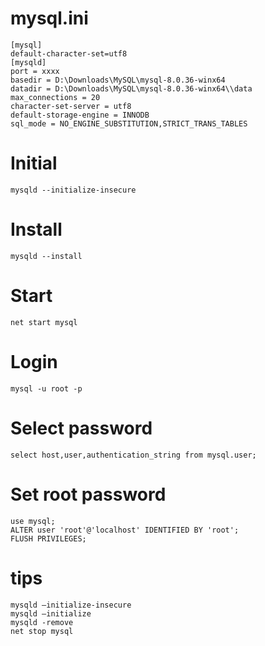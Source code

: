 # mysql.ini
```
[mysql]
default-character-set=utf8
[mysqld]
port = xxxx
basedir = D:\Downloads\MySQL\mysql-8.0.36-winx64
datadir = D:\Downloads\MySQL\mysql-8.0.36-winx64\\data
max_connections = 20
character-set-server = utf8
default-storage-engine = INNODB
sql_mode = NO_ENGINE_SUBSTITUTION,STRICT_TRANS_TABLES
```

# Initial
```
mysqld --initialize-insecure
```

# Install
```
mysqld --install
```

# Start
```
net start mysql
```

# Login
```
mysql -u root -p
```

# Select password
```
select host,user,authentication_string from mysql.user;
```

# Set root password
```
use mysql; 
ALTER user 'root'@'localhost' IDENTIFIED BY 'root';
FLUSH PRIVILEGES;
```

# tips
```
mysqld –initialize-insecure
mysqld –initialize
mysqld -remove
net stop mysql
```